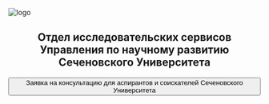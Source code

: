 ![logo](https://www.sechenov.ru/upload/DropMeFiles_abtp8/logo-sechenov-new-itog-08.png)

<h2 style="text-align: center;">Отдел исследовательских сервисов Управления по научному развитию Сеченовского Университета</h2>



<button onclick="location.href='https://forms.yandex.com/u/655f235143f74f099596f529/'" type="button">
         Заявка на консультацию для аспирантов и соискателей Сеченовского Университета</button>